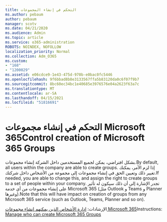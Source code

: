 ```yaml
---
title: التحكم في إنشاء المجموعات
ms.author: pebaum
author: pebaum
manager: scotv
ms.date: 04/21/2020
ms.audience: Admin
ms.topic: article
ms.service: o365-administration
ROBOTS: NOINDEX, NOFOLLOW
localization_priority: Normal
ms.collection: Adm_O365
ms.custom:
- "168"
- "1200029"
ms.assetid: e06cdce9-1e43-475d-970b-e0bac0fc5446
ms.openlocfilehash: 9f6bbad8b8e3133567ffa5b83120da0c6f07f9b7
ms.sourcegitcommit: 8bc60ec34bc1e40685e3976576e04a2623f63a7c
ms.translationtype: MT
ms.contentlocale: ar-SA
ms.lasthandoff: 04/15/2021
ms.locfileid: "51816691"
---
```

# <a name="control-creation-of-microsoft-365-groups"></a><span data-ttu-id="b94ce-102">التحكم في إنشاء مجموعات Microsoft 365</span><span class="sxs-lookup"><span data-stu-id="b94ce-102">Control creation of Microsoft 365 Groups</span></span>

<span data-ttu-id="b94ce-103">بشكل افتراضي، يمكن لجميع المستخدمين داخل الشركة إنشاء مجموعات.</span><span class="sxs-lookup"><span data-stu-id="b94ce-103">By default, all users within the company are able to create groups.</span></span> <span data-ttu-id="b94ce-104">إذا لزم الأمر، يمكنك تغيير ذلك وتعيين الحق في إنشاء مجموعات إلى مجموعة من الأشخاص داخل شركتك.</span><span class="sxs-lookup"><span data-stu-id="b94ce-104">If needed, you are able to change this, and assign the right to create groups to a set of people within your company.</span></span> <span data-ttu-id="b94ce-105">تجدر الإشارة إلى أن ذلك سيكون له تأثير على إنشاء مجموعات من أي خدمة Microsoft 365 (مثل Outlook و Teams و Planner وغيرها).</span><span class="sxs-lookup"><span data-stu-id="b94ce-105">Note that this will have impact on creation of groups from any Microsoft 365 service (such as Outlook, Teams, Planner and so on).</span></span>
  
<span data-ttu-id="b94ce-106">الإرشادات: [إدارة الأشخاص الذين يمكنهم إنشاء مجموعات Microsoft 365](https://docs.microsoft.com/microsoft-365/admin/create-groups/manage-creation-of-groups)</span><span class="sxs-lookup"><span data-stu-id="b94ce-106">Instructions: [Manage who can create Microsoft 365 Groups](https://docs.microsoft.com/microsoft-365/admin/create-groups/manage-creation-of-groups)</span></span>
